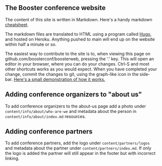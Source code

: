 ## The Booster conference website

The content of this site is written in Markdown. Here's a handy markdown [cheatsheet](https://github.com/adam-p/markdown-here/wiki/Markdown-Cheatsheet). 

The markdown files are translated to HTML using a program called [Hugo](https://gohugo.io/), and hosted on Heroku. Anything pushed to main will end up on the website within half a minute or so. 

The easiest way to contribute to the site is to, when viewing this page on github.com/boosterconf/boosterweb, pressing the '.' key. This will open an editor
in your browser, where you can do your changes. Ctrl-S and most other shortcuts works as you would expect. When you have completed your change, commit the
changes to git, using the graph-like icon in the side-bar. [Here's a small demonstration of how it works.](Contributing2.gif)

## Adding conference organizers to "about us"

To add conference organizers to the about-us page add a photo under `content/info/about/who-are-we` and metadata about the person in `content/info/about/index.md` resources.

## Adding conference partners

To add conference partners, add the logo under `content/partners/logos` and metadata about the partner under `content/partners/index.md`. If only the logo is added the partner will still appear in the footer but with incorrect linking.
